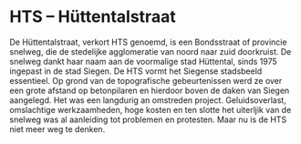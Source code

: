 # HTS – Hüttentalstraat

De Hüttentalstraat, verkort HTS genoemd, is een Bondsstraat of provincie snelweg, die de stedelijke agglomeratie van noord naar zuid doorkruist. De snelweg dankt haar naam aan de voormalige stad Hüttental, sinds 1975 ingepast in de stad Siegen. De HTS vormt het Siegense stadsbeeld essentieel. Op grond van de topografische gebeurtenissen werd ze over een grote afstand op betonpilaren en hierdoor boven  de daken van Siegen aangelegd. Het was een langdurig an omstreden project. Geluidsoverlast,  omslachtige werkzaamheden, hoge kosten en ten slotte het uiterljik van de snelweg was al aanleiding tot problemen en protesten. Maar nu is de HTS  niet meer weg te denken. 
